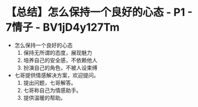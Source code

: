 # 【总结】怎么保持一个良好的心态 - P1 - 7情子 - BV1jD4y127Tm

-   怎么保持一个良好的心态
    1.  保持无所谓的态度，展现魅力
    2.  培养自己的安全感，不依赖他人
    3.  扮演自己的角色，不被人设束缚
-   七哥提供情感解决方案，欢迎提问。
    1.  提出问题，七哥解答。
    2.  七哥称自己为情感助手。
    3.  提供温暖的帮助。